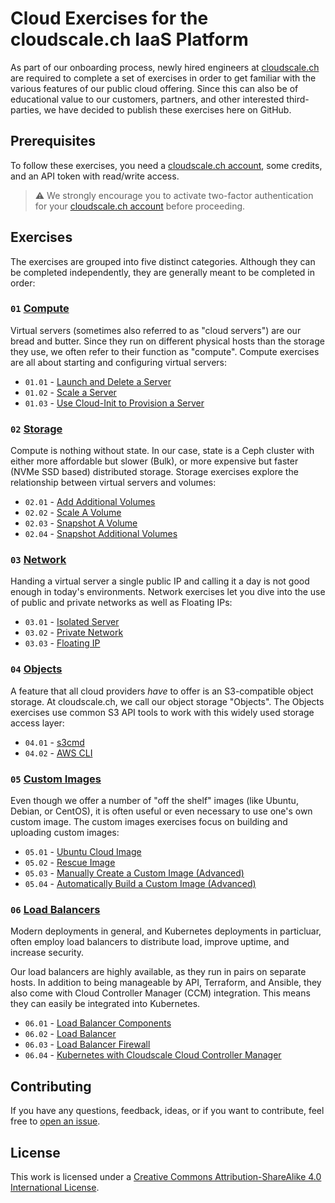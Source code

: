 # Cloud Exercises for the cloudscale.ch IaaS Platform
As part of our onboarding process, newly hired engineers at [cloudscale.ch](https://www.cloudscale.ch) are required to complete a set of exercises in order to get familiar with the various features of our public cloud offering. Since this can also be of educational value to our customers, partners, and other interested third-parties, we have decided to publish these exercises here on GitHub.

## Prerequisites

To follow these exercises, you need a [cloudscale.ch account](https://control.cloudscale.ch/signup), some credits, and an API token with read/write access.

> ⚠️ We strongly encourage you to activate two-factor authentication for your [cloudscale.ch account](https://control.cloudscale.ch/security/two-factor-auth) before proceeding.

## Exercises

The exercises are grouped into five distinct categories. Although they can be completed independently, they are generally meant to be completed in order:

### `01` [Compute](./exercises/01-compute.md)

Virtual servers (sometimes also referred to as "cloud servers") are our bread and butter. Since they run on different physical hosts than the storage they use, we often refer to their function as "compute". Compute exercises are all about starting and configuring virtual servers:

* `01.01` - [Launch and Delete a Server](./exercises/01-compute.md#0101---launch-and-delete-a-server)
* `01.02` - [Scale a Server](./exercises/01-compute.md#0102---scale-a-server)
* `01.03` - [Use Cloud-Init to Provision a Server](./exercises/01-compute.md#0103---use-cloud-init-to-provision-a-server)

### `02` [Storage](./exercises/02-storage.md)

Compute is nothing without state. In our case, state is a Ceph cluster with either more affordable but slower (Bulk), or more expensive but faster (NVMe SSD based) distributed storage. Storage exercises explore the relationship between virtual servers and volumes:

* `02.01` - [Add Additional Volumes](./exercises/02-storage.md#0201---add-additional-volumes)
* `02.02` - [Scale A Volume](./exercises/02-storage.md#0202---scale-a-volume)
* `02.03` - [Snapshot A Volume](./exercises/02-storage.md#0203---snapshot-a-root-volume)
* `02.04` - [Snapshot Additional Volumes](./exercises/02-storage.md#0204---snapshot-a-non-root-volume)

### `03` [Network](./exercises/03-network.md)

Handing a virtual server a single public IP and calling it a day is not good enough in today's environments. Network exercises let you dive into the use of public and private networks as well as Floating IPs:

* `03.01` - [Isolated Server](./exercises/03-network.md#0301---isolated-server)
* `03.02` - [Private Network](./exercises/03-network.md#0302---private-network)
* `03.03` - [Floating IP](./exercises/03-network.md#0303---floating-ip)

### `04` [Objects](./exercises/04-objects.md)

A feature that all cloud providers *have* to offer is an S3-compatible object storage. At cloudscale.ch, we call our object storage "Objects". The Objects exercises use common S3 API tools to work with this widely used storage access layer:

* `04.01` - [s3cmd](./exercises/04-objects.md#0401---s3cmd)
* `04.02` - [AWS CLI](./exercises/04-objects.md#0402---aws-cli)

### `05` [Custom Images](./exercises/05-custom-images.md)

Even though we offer a number of "off the shelf" images (like Ubuntu, Debian, or CentOS), it is often useful or even necessary to use one's own custom image. The custom images exercises focus on building and uploading custom images:

* `05.01` - [Ubuntu Cloud Image](./exercises/05-custom-images.md#0501---ubuntu-cloud-image)
* `05.02` - [Rescue Image](./exercises/05-custom-images.md#0502---rescue-image)
* `05.03` - [Manually Create a Custom Image (Advanced)](./exercises/05-custom-images.md#0503---manually-create-a-custom-image-advanced)
* `05.04` - [Automatically Build a Custom Image (Advanced)](./exercises/05-custom-images.md#0504---automatically-build-a-custom-image-advanced)

### `06` [Load Balancers](./exercises/06-load-balancers.md)

Modern deployments in general, and Kubernetes deployments in particluar, often employ load balancers to distribute load, improve uptime, and increase security.

Our load balancers are highly available, as they run in pairs on separate hosts. In addition to being manageable by API, Terraform, and Ansible, they also come with Cloud Controller Manager (CCM) integration. This means they can easily be integrated into Kubernetes.

* `06.01` - [Load Balancer Components](./exercises/06-load-balancers.md#0601---load-balancer-components)
* `06.02` - [Load Balancer](./exercises/06-load-balancers.md#0602---load-balancer)
* `06.03` - [Load Balancer Firewall](./exercises/06-load-balancers.md#0603---load-balancer-firewall)
* `06.04` - [Kubernetes with Cloudscale Cloud Controller Manager](./exercises/06-load-balancers.md#0604---kubernetes-with-cloudscale-cloud-controller-manager)

## Contributing

If you have any questions, feedback, ideas, or if you want to contribute, feel free to [open an issue](../../issues).

## License

This work is licensed under a <a rel="license" href="http://creativecommons.org/licenses/by-sa/4.0/">Creative Commons Attribution-ShareAlike 4.0 International License</a>.
